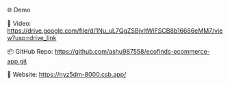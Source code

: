 🌐 Demo

🔗 Video: https://drive.google.com/file/d/1Nu_uL7QgZSBjvltWiFSCB8b16686eMM7/view?usp=drive_link

📦 GitHub Repo: https://github.com/ashu987558/ecofinds-ecommerce-app.git

🔗 Website: https://nyz5dm-8000.csb.app/
